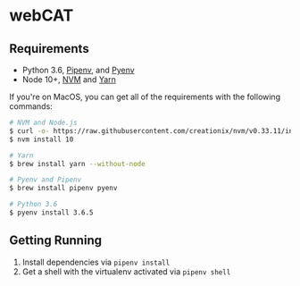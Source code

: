 # webCAT
## Requirements
* Python 3.6, [Pipenv](https://github.com/pypa/pipenv#installation), and [Pyenv](https://github.com/pyenv/pyenv#installation)
* Node 10+, [NVM](https://github.com/creationix/nvm#installation) and [Yarn](https://yarnpkg.com/en/docs/install)

If you're on MacOS, you can get all of the requirements with the following commands:
```bash
# NVM and Node.js
$ curl -o- https://raw.githubusercontent.com/creationix/nvm/v0.33.11/install.sh | bash
$ nvm install 10

# Yarn
$ brew install yarn --without-node

# Pyenv and Pipenv
$ brew install pipenv pyenv

# Python 3.6
$ pyenv install 3.6.5
```
## Getting Running
1. Install dependencies via `pipenv install`
2. Get a shell with the virtualenv activated via `pipenv shell` 